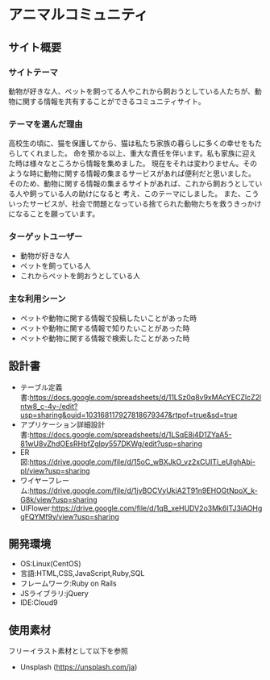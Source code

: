 # アニマルコミュニティ

## サイト概要

### サイトテーマ
動物が好きな人、ペットを飼ってる人やこれから飼おうとしている人たちが、動物に関する情報を共有することができるコミュニティサイト。


### テーマを選んだ理由
高校生の頃に、猫を保護してから、猫は私たち家族の暮らしに多くの幸せをもたらしてくれました。
命を預かる以上、重大な責任を伴います。私も家族に迎えた時は様々なところから情報を集めました。
現在をそれは変わりません。そのような時に動物に関する情報の集まるサービスがあれば便利だと思いました。
そのため、動物に関する情報の集まるサイトがあれば、これから飼おうとしている人や飼っている人の助けになると
考え、このテーマにしました。
また、こういったサービスが、社会で問題となっている捨てられた動物たちを救うきっかけになることを願っています。

### ターゲットユーザー
- 動物が好きな人
- ペットを飼っている人
- これからペットを飼おうとしている人

### 主な利用シーン
- ペットや動物に関する情報で投稿したいことがあった時
- ペットや動物に関する情報で知りたいことがあった時
- ペットや動物に関する情報で検索したことがあった時 

## 設計書
- テーブル定義書:https://docs.google.com/spreadsheets/d/11LSz0q8v9xMAcYECZlcZ2lntw8_c-4y-/edit?usp=sharing&ouid=103168117927818679347&rtpof=true&sd=true
- アプリケーション詳細設計書:https://docs.google.com/spreadsheets/d/1LSqE8j4D1ZYaA5-81wU8vZhdOEsRHbfZgIpy557DKWg/edit?usp=sharing
- ER図:https://drive.google.com/file/d/15oC_wBXJkO_vz2xCUITi_eUlghAbi-pI/view?usp=sharing
- ワイヤーフレーム:https://drive.google.com/file/d/1jvBOCVyUkiA2T91n9EHOGtNpoX_k-G8k/view?usp=sharing
- UIFlower:https://drive.google.com/file/d/1qB_xeHUDV2o3Mk6ITJ3iAOHggFQYMf9y/view?usp=sharing

## 開発環境
- OS:Linux(CentOS)
- 言語:HTML,CSS,JavaScript,Ruby,SQL
- フレームワーク:Ruby on Rails
- JSライブラリ:jQuery
- IDE:Cloud9

## 使用素材
フリーイラスト素材として以下を参照
 - Unsplash (https://unsplash.com/ja)